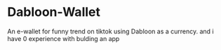 # Dabloon-Wallet
An e-wallet for funny trend on tiktok using Dabloon as a currency. and i have 0 experience with bulding an app
